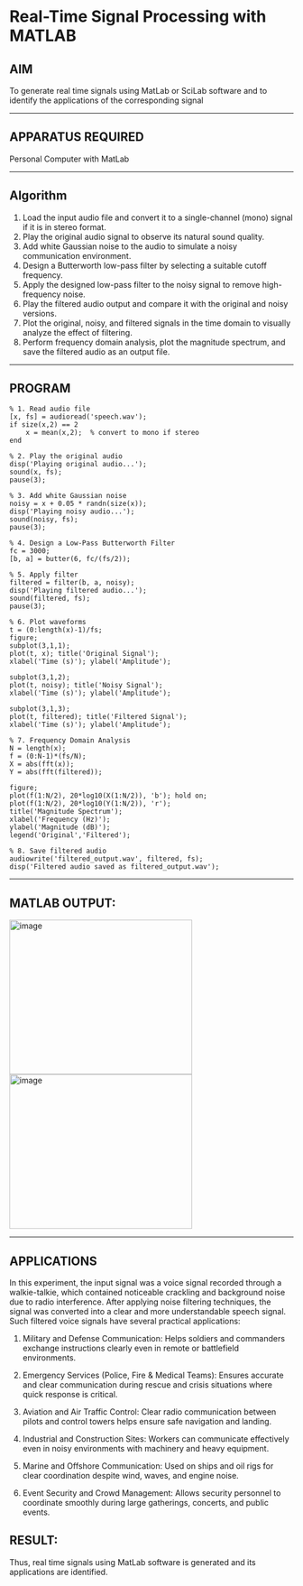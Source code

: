 # Real-Time Signal Processing with MATLAB

## AIM
To generate real time signals using MatLab or SciLab software and to identify the applications of the corresponding signal

---
## APPARATUS REQUIRED
Personal Computer with MatLab

---
## Algorithm
1. Load the input audio file and convert it to a single-channel (mono) signal if it is in stereo format.
2. Play the original audio signal to observe its natural sound quality.
3. Add white Gaussian noise to the audio to simulate a noisy communication environment.
4. Design a Butterworth low-pass filter by selecting a suitable cutoff frequency.
5. Apply the designed low-pass filter to the noisy signal to remove high-frequency noise.
6. Play the filtered audio output and compare it with the original and noisy versions.
7. Plot the original, noisy, and filtered signals in the time domain to visually analyze the effect of filtering.
8. Perform frequency domain analysis, plot the magnitude spectrum, and save the filtered audio as an output file.
---
## PROGRAM

```
% 1. Read audio file
[x, fs] = audioread('speech.wav');  
if size(x,2) == 2
    x = mean(x,2);  % convert to mono if stereo
end

% 2. Play the original audio
disp('Playing original audio...');
sound(x, fs);
pause(3);

% 3. Add white Gaussian noise
noisy = x + 0.05 * randn(size(x));
disp('Playing noisy audio...');
sound(noisy, fs);
pause(3);

% 4. Design a Low-Pass Butterworth Filter
fc = 3000;                    
[b, a] = butter(6, fc/(fs/2)); 

% 5. Apply filter
filtered = filter(b, a, noisy);
disp('Playing filtered audio...');
sound(filtered, fs);
pause(3);

% 6. Plot waveforms
t = (0:length(x)-1)/fs;
figure;
subplot(3,1,1);
plot(t, x); title('Original Signal');
xlabel('Time (s)'); ylabel('Amplitude');

subplot(3,1,2);
plot(t, noisy); title('Noisy Signal');
xlabel('Time (s)'); ylabel('Amplitude');

subplot(3,1,3);
plot(t, filtered); title('Filtered Signal');
xlabel('Time (s)'); ylabel('Amplitude');

% 7. Frequency Domain Analysis
N = length(x);
f = (0:N-1)*(fs/N);
X = abs(fft(x));
Y = abs(fft(filtered));

figure;
plot(f(1:N/2), 20*log10(X(1:N/2)), 'b'); hold on;
plot(f(1:N/2), 20*log10(Y(1:N/2)), 'r');
title('Magnitude Spectrum');
xlabel('Frequency (Hz)');
ylabel('Magnitude (dB)');
legend('Original','Filtered');

% 8. Save filtered audio
audiowrite('filtered_output.wav', filtered, fs);
disp('Filtered audio saved as filtered_output.wav');

```
---
## MATLAB OUTPUT:

<img width="324" height="274" alt="image" src="https://github.com/user-attachments/assets/eba32476-c55a-4a34-b9a6-00151897950f" />

<img width="324" height="274" alt="image" src="https://github.com/user-attachments/assets/23a85065-aa78-47e6-84e4-5e0bf0838727" />


---

## APPLICATIONS

In this experiment, the input signal was a voice signal recorded through a walkie-talkie, which contained noticeable crackling and background noise due to radio interference. After applying noise filtering techniques, the signal was converted into a clear and more understandable speech signal. Such filtered voice signals have several practical applications:

1. Military and Defense Communication:
Helps soldiers and commanders exchange instructions clearly even in remote or battlefield environments.

2. Emergency Services (Police, Fire & Medical Teams):
Ensures accurate and clear communication during rescue and crisis situations where quick response is critical.

3. Aviation and Air Traffic Control:
Clear radio communication between pilots and control towers helps ensure safe navigation and landing.

4. Industrial and Construction Sites:
Workers can communicate effectively even in noisy environments with machinery and heavy equipment.

5. Marine and Offshore Communication:
Used on ships and oil rigs for clear coordination despite wind, waves, and engine noise.

6. Event Security and Crowd Management:
Allows security personnel to coordinate smoothly during large gatherings, concerts, and public events.

## RESULT:
Thus, real time signals using MatLab software is generated and its applications are identified.
